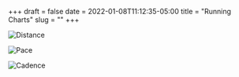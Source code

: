 +++ 
draft = false
date = 2022-01-08T11:12:35-05:00
title = "Running Charts"
slug = "" 
+++

![Distance](/img/run_distance.png)

![Pace](/img/run_time.png)

![Cadence](/img/run_cadence.png)